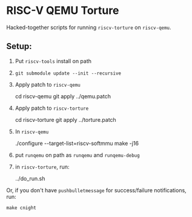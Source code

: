 RISC-V QEMU Torture
================================================

Hacked-together scripts for running `riscv-torture` on `riscv-qemu`.

## Setup:

1) Put `riscv-tools` install on path

2) `git submodule update --init --recursive`

3) Apply patch to `riscv-qemu`

    cd riscv-qemu
    git apply ../qemu.patch

4) Apply patch to `riscv-torture`

    cd riscv-torture
    git apply ../torture.patch

5) In `riscv-qemu`

    ./configure --target-list=riscv-softmmu
    make -j16

6) put `runqemu` on path as `runqemu` and `runqemu-debug`

7) in `riscv-torture`, run:

    ../do_run.sh

Or, if you don't have `pushbulletmessage` for success/failure notifications, run:

    make cnight
